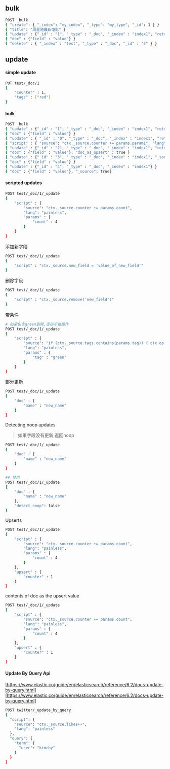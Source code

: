 ## bulk
```bash
POST _bulk
{ "create": { "_index": "my_index", "_type": "my_type", "_id": 1 } }
{ "title": "周星驰最新电影" }
{ "update" : {"_id" : "1", "_type" : "_doc", "_index" : "index1", "retry_on_conflict" : 3} }
{ "doc" : {"field" : "value"} }
{ "delete" : { "_index" : "test", "_type" : "_doc", "_id" : "2" } }
```

## update
#### simple update
```bash
PUT test/_doc/1
{
    "counter" : 1,
    "tags" : ["red"]
}
```
#### bulk
```bash
POST _bulk
{ "update" : {"_id" : "1", "_type" : "_doc", "_index" : "index1", "retry_on_conflict" : 3} }
{ "doc" : {"field" : "value"} }
{ "update" : { "_id" : "0", "_type" : "_doc", "_index" : "index1", "retry_on_conflict" : 3} }
{ "script" : { "source": "ctx._source.counter += params.param1", "lang" : "painless", "params" : {"param1" : 1}}, "upsert" : {"counter" : 1}}
{ "update" : {"_id" : "2", "_type" : "_doc", "_index" : "index1", "retry_on_conflict" : 3} }
{ "doc" : {"field" : "value"}, "doc_as_upsert" : true }
{ "update" : {"_id" : "3", "_type" : "_doc", "_index" : "index1", "_source" : true} }
{ "doc" : {"field" : "value"} }
{ "update" : {"_id" : "4", "_type" : "_doc", "_index" : "index1"} }
{ "doc" : {"field" : "value"}, "_source": true}
```
#### scripted updates
```bash
POST test/_doc/1/_update
{
    "script" : {
        "source": "ctx._source.counter += params.count",
        "lang": "painless",
        "params" : {
            "count" : 4
        }
    }
}
```
添加新字段
```bash
POST test/_doc/1/_update
{
    "script" : "ctx._source.new_field = 'value_of_new_field'"
}
```
删除字段
```bash
POST test/_doc/1/_update
{
    "script" : "ctx._source.remove('new_field')"
}
```
带条件
```bash
# 如果包含green删除,否则不做操作
POST test/_doc/1/_update
{
    "script" : {
        "source": "if (ctx._source.tags.contains(params.tag)) { ctx.op = 'delete' } else { ctx.op = 'none' }",
        "lang": "painless",
        "params" : {
            "tag" : "green"
        }
    }
}
```
部分更新
```bash
POST test/_doc/1/_update
{
    "doc" : {
        "name" : "new_name"
    }
}
```
Detecting noop updates
> 如果字段没有更新,返回noop
```bash
POST test/_doc/1/_update
{
    "doc" : {
        "name" : "new_name"
    }
}

## 禁用
POST test/_doc/1/_update
{
    "doc" : {
        "name" : "new_name"
    },
    "detect_noop": false
}

```
Upserts
```bash
POST test/_doc/1/_update
{
    "script" : {
        "source": "ctx._source.counter += params.count",
        "lang": "painless",
        "params" : {
            "count" : 4
        }
    },
    "upsert" : {
        "counter" : 1
    }
}
```
contents of doc as the upsert value
```bash
POST test/_doc/1/_update
{
    "script" : {
        "source": "ctx._source.counter += params.count",
        "lang": "painless",
        "params" : {
            "count" : 4
        }
    },
    "upsert" : {
        "counter" : 1
    }
}
```
#### Update By Query Api
[https://www.elastic.co/guide/en/elasticsearch/reference/6.2/docs-update-by-query.html][https://www.elastic.co/guide/en/elasticsearch/reference/6.2/docs-update-by-query.html]
```bash
POST twitter/_update_by_query
{
  "script": {
    "source": "ctx._source.likes++",
    "lang": "painless"
  },
  "query": {
    "term": {
      "user": "kimchy"
    }
  }
}
```

